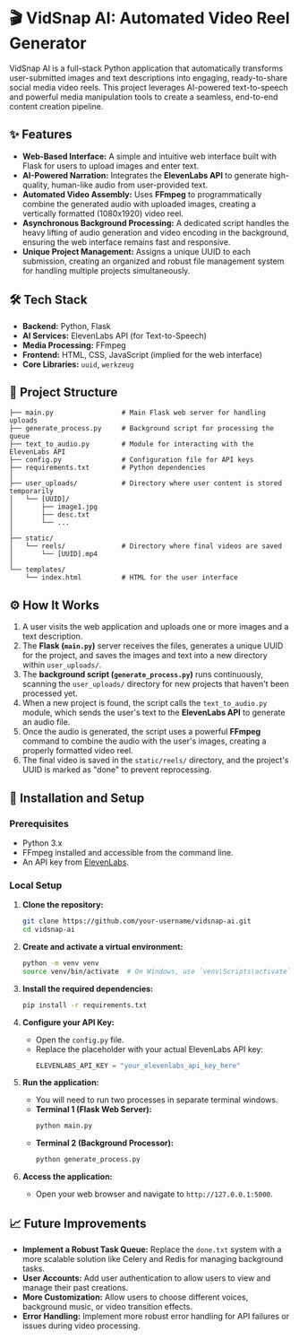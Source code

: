 # 🎬 VidSnap AI: Automated Video Reel Generator

VidSnap AI is a full-stack Python application that automatically transforms user-submitted images and text descriptions into engaging, ready-to-share social media video reels. This project leverages AI-powered text-to-speech and powerful media manipulation tools to create a seamless, end-to-end content creation pipeline.

## ✨ Features

  - **Web-Based Interface:** A simple and intuitive web interface built with Flask for users to upload images and enter text.
  - **AI-Powered Narration:** Integrates the **ElevenLabs API** to generate high-quality, human-like audio from user-provided text.
  - **Automated Video Assembly:** Uses **FFmpeg** to programmatically combine the generated audio with uploaded images, creating a vertically formatted (1080x1920) video reel.
  - **Asynchronous Background Processing:** A dedicated script handles the heavy lifting of audio generation and video encoding in the background, ensuring the web interface remains fast and responsive.
  - **Unique Project Management:** Assigns a unique UUID to each submission, creating an organized and robust file management system for handling multiple projects simultaneously.

## 🛠️ Tech Stack

  - **Backend:** Python, Flask
  - **AI Services:** ElevenLabs API (for Text-to-Speech)
  - **Media Processing:** FFmpeg
  - **Frontend:** HTML, CSS, JavaScript (implied for the web interface)
  - **Core Libraries:** `uuid`, `werkzeug`

## 📂 Project Structure

```
├── main.py                 # Main Flask web server for handling uploads
├── generate_process.py     # Background script for processing the queue
├── text_to_audio.py        # Module for interacting with the ElevenLabs API
├── config.py               # Configuration file for API keys
├── requirements.txt        # Python dependencies
│
├── user_uploads/           # Directory where user content is stored temporarily
│   └── [UUID]/
│       ├── image1.jpg
│       ├── desc.txt
│       └── ...
│
├── static/
│   └── reels/              # Directory where final videos are saved
│       └── [UUID].mp4
│
└── templates/
    └── index.html          # HTML for the user interface
```

## ⚙️ How It Works

1.  A user visits the web application and uploads one or more images and a text description.
2.  The **Flask (`main.py`)** server receives the files, generates a unique UUID for the project, and saves the images and text into a new directory within `user_uploads/`.
3.  The **background script (`generate_process.py`)** runs continuously, scanning the `user_uploads/` directory for new projects that haven't been processed yet.
4.  When a new project is found, the script calls the `text_to_audio.py` module, which sends the user's text to the **ElevenLabs API** to generate an audio file.
5.  Once the audio is generated, the script uses a powerful **FFmpeg** command to combine the audio with the user's images, creating a properly formatted video reel.
6.  The final video is saved in the `static/reels/` directory, and the project's UUID is marked as "done" to prevent reprocessing.

## 🚀 Installation and Setup

### Prerequisites

  - Python 3.x
  - FFmpeg installed and accessible from the command line.
  - An API key from [ElevenLabs](https://elevenlabs.io/).

### Local Setup

1.  **Clone the repository:**

    ```bash
    git clone https://github.com/your-username/vidsnap-ai.git
    cd vidsnap-ai
    ```

2.  **Create and activate a virtual environment:**

    ```bash
    python -m venv venv
    source venv/bin/activate  # On Windows, use `venv\Scripts\activate`
    ```

3.  **Install the required dependencies:**

    ```bash
    pip install -r requirements.txt
    ```

4.  **Configure your API Key:**

      - Open the `config.py` file.
      - Replace the placeholder with your actual ElevenLabs API key:
        ```python
        ELEVENLABS_API_KEY = "your_elevenlabs_api_key_here"
        ```

5.  **Run the application:**

      - You will need to run two processes in separate terminal windows.
      - **Terminal 1 (Flask Web Server):**
        ```bash
        python main.py
        ```
      - **Terminal 2 (Background Processor):**
        ```bash
        python generate_process.py
        ```

6.  **Access the application:**

      - Open your web browser and navigate to `http://127.0.0.1:5000`.

## 📈 Future Improvements

  - **Implement a Robust Task Queue:** Replace the `done.txt` system with a more scalable solution like Celery and Redis for managing background tasks.
  - **User Accounts:** Add user authentication to allow users to view and manage their past creations.
  - **More Customization:** Allow users to choose different voices, background music, or video transition effects.
  - **Error Handling:** Implement more robust error handling for API failures or issues during video processing.

